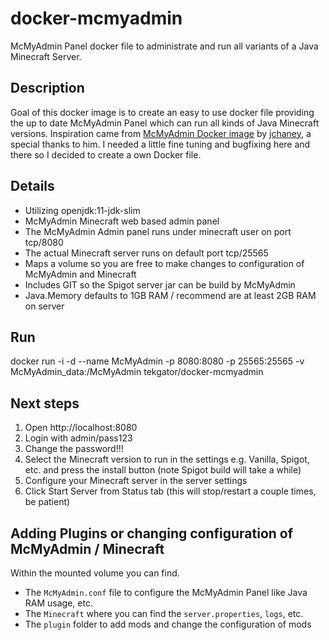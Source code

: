 # docker-mcmyadmin

McMyAdmin Panel docker file to administrate and run all variants of a Java Minecraft Server.

## Description

Goal of this docker image is to create an easy to use docker file providing the up to date McMyAdmin Panel which can run all kinds of Java Minecraft versions. Inspiration came from [McMyAdmin Docker image](https://hub.docker.com/r/jchaney/mcmyadmin/) by [jchaney](https://hub.docker.com/r/jchaney), a special thanks to him. I needed a little fine tuning and bugfixing here and there so I decided to create a own Docker file.

## Details

* Utilizing openjdk:11-jdk-slim
* McMyAdmin Minecraft web based admin panel
* The McMyAdmin Admin panel runs under minecraft user on port tcp/8080
* The actual Minecraft server runs on default port tcp/25565
* Maps a volume so you are free to make changes to configuration of McMyAdmin and Minecraft
* Includes GIT so the Spigot server jar can be build by McMyAdmin
* Java.Memory defaults to 1GB RAM / recommend are at least 2GB RAM on server

## Run

docker run -i -d --name McMyAdmin -p 8080:8080 -p 25565:25565 -v McMyAdmin_data:/McMyAdmin tekgator/docker-mcmyadmin

## Next steps

1. Open http://localhost:8080
2. Login with admin/pass123
3. Change the password!!!
4. Select the Minecraft version to run in the settings e.g. Vanilla, Spigot, etc. and press the install button (note Spigot build will take a while)
5. Configure your Minecraft server in the server settings
6. Click Start Server from Status tab (this will stop/restart a couple times, be patient)

## Adding Plugins or changing configuration of McMyAdmin / Minecraft

Within the mounted volume you can find.

* The `McMyAdmin.conf` file to configure the McMyAdmin Panel like Java RAM usage, etc.
* The `Minecraft` where you can find the `server.properties`, `logs`, etc.
* The `plugin` folder to add mods and change the configuration of mods